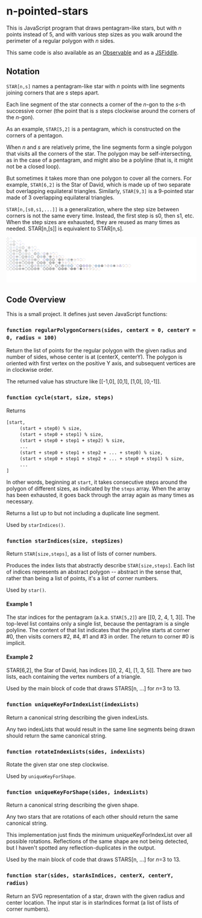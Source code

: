 # n-pointed-stars

This is JavaScript program that draws pentagram-like stars, but with
_n_ points instead of 5, and with various step sizes as you walk around
the perimeter of a regular polygon with _n_ sides.

This same code is also available as an [Observable](
https://observablehq.com/@perlmonger42/drawing-n-pointed-stars)
and as a [JSFiddle](https://jsfiddle.net/perlmonger42/e84bqkhx/106/).

## Notation
`STAR[n,s]` names a pentagram-like star with _n_ points with line segments
joining corners that are _s_ steps apart.

Each line segment of the star connects a corner of the _n_-gon to the _s_-th
successive corner (the point that is _s_ steps clockwise around the corners
of the _n_-gon).

As an example, `STAR[5,2]` is a pentagram, which is constructed on the corners
of a pentagon.

When _n_ and _s_ are relatively prime, the line segments form a single polygon
that visits all the corners of the star. The polygon may be
self-intersecting, as in the case of a pentagram, and might also be a
polyline (that is, it might not be a closed loop).

But sometimes it takes more than one polygon to cover all the corners. For
example, `STAR[6,2]` is the Star of David, which is made up of two separate but
overlapping equilateral triangles. Similarly, `STAR[9,3]` is a 9-pointed star
made of 3 overlapping equilateral triangles.

`STAR[n,[s0,s1,...]]` is a generalization, where the step size between corners
is not the same every time. Instead, the first step is s0, then s1, etc.
When the step sizes are exhausted, they are reused as many times as needed.
STAR[n,[s]] is equivalent to STAR[n,s].

![Stars with 2 points, 3 points, ..., and 13 points](stars.svg)

## Code Overview

This is a small project. It defines just seven JavaScript functions:

### `function regularPolygonCorners(sides, centerX = 0, centerY = 0, radius = 100)`

Return the list of points for the regular polygon with the given radius and
number of sides, whose center is at (centerX, centerY). The polygon is
oriented with first vertex on the positive Y axis, and subsequent vertices
are in clockwise order.

The returned value has structure like [[-1,0], [0,1], [1,0], [0,-1]].


### `function cycle(start, size, steps)`

Returns

    [start,
         (start + step0) % size,
         (start + step0 + step1) % size,
         (start + step0 + step1 + step2) % size,
         ...
         (start + step0 + step1 + step2 + ... + step0) % size,
         (start + step0 + step1 + step2 + ... + step0 + step1) % size,
         ...
    ]

In other words, beginning at `start`, it takes consecutive steps around the
polygon of different sizes, as indicated by the `steps` array. When the array
has been exhausted, it goes back through the array again as many times as
necessary.

Returns a list up to but not including a duplicate line segment.

Used by `starIndices()`.


### `function starIndices(size, stepSizes)`
Return `STAR[size,steps]`, as a list of lists of corner numbers.

Produces the index lists that abstractly describe `STAR[size,steps]`.
Each list of indices represents an abstract polygon -- abstract in the
sense that, rather than being a list of points, it's a list of corner
numbers.

Used by `star()`.

#### Example 1
The star indices for the pentagram (a.k.a. `STAR[5,2]`) are [[0, 2, 4, 1, 3]].
The top-level list contains only a single list, because the pentagram is a
single polyline. The content of that list indicates that the polyline starts
at corner #0, then visits corners #2, #4, #1 and #3 in order. The return to
corner #0 is implicit.

#### Example 2
STAR[6,2], the Star of David, has indices [[0, 2, 4], [1, 3, 5]].
There are two lists, each containing the vertex numbers of a triangle.

Used by the main block of code that draws STARS[n, ...] for _n_=3 to 13.


### `function uniqueKeyForIndexList(indexLists)`
Return a canonical string describing the given indexLists.

Any two indexLists that would result in the same line segments being drawn
should return the same canonical string.


### `function rotateIndexLists(sides, indexLists)`
Rotate the given star one step clockwise.

Used by `uniqueKeyForShape`.


### `function uniqueKeyForShape(sides, indexLists)`
Return a canonical string describing the given shape.

Any two stars that are rotations of each other should return the same
canonical string.

This implementation just finds the minimum uniqueKeyForIndexList over all
possible rotations.  Reflections of the same shape are not being detected,
but I haven't spotted any reflection-duplicates in the output.

Used by the main block of code that draws STARS[n, ...] for _n_=3 to 13.


### `function star(sides, starAsIndices, centerX, centerY, radius)`
Return an SVG representation of a star,
drawn with the given radius and center location.
The input star is in starIndices format (a list of lists of corner numbers).
